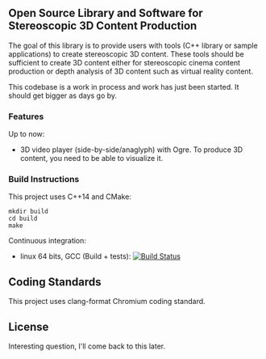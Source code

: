 ## Open Source Library and Software for Stereoscopic 3D Content Production

The goal of this library is to provide users with tools (C++ library or sample applications) to create stereoscopic 3D content.
These tools should be sufficient to create 3D content either for stereoscopic cinema content production or depth analysis of 3D content such as virtual reality content.

This codebase is a work in process and work has just been started. It should get bigger as days go by.

### Features

Up to now: 
* 3D video player (side-by-side/anaglyph) with Ogre. To produce 3D content, you need to be able to visualize it.

### Build Instructions

This project uses C++14 and CMake:

```
mkdir build
cd build
make
```

Continuous integration:
 - linux 64 bits, GCC (Build + tests): [![Build Status](https://travis-ci.org/hugbed/OpenS3D.svg?branch=master)](https://travis-ci.org/hugbed/OpenS3D)

## Coding Standards

This project uses clang-format Chromium coding standard.

## License

Interesting question, I'll come back to this later.
